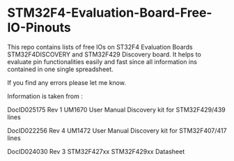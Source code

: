 STM32F4-Evaluation-Board-Free-IO-Pinouts
========================================

This repo contains lists of free IOs on ST32F4 Evaluation Boards STM32F4DISCOVERY and STM32F429 Discovery board.
It helps to evaluate pin functionalities easily and fast since all information ins contained in one single spreadsheet.

If you find any errors please let me know.

Information is taken from :

DocID025175 Rev 1	UM1670 User Manual Discovery kit for STM32F429/439 lines

DocID022256 Rev 4	UM1472 User Manual Discovery kit for STM32F407/417 lines

DocID024030 Rev 3	STM32F427xx STM32F429xx Datasheet


